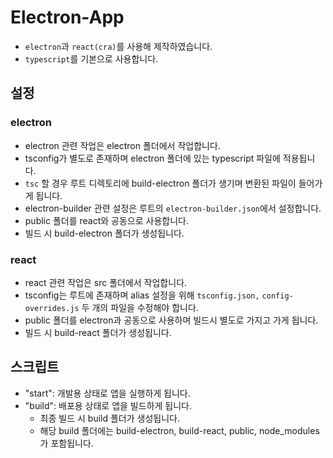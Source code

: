 # Electron-App

- `electron`과 `react(cra)`를 사용해 제작하였습니다.
- `typescript`를 기본으로 사용합니다.

## 설정

### electron

- electron 관련 작업은 electron 폴더에서 작업합니다.
- tsconfig가 별도로 존재하며 electron 폴더에 있는 typescript 파일에 적용됩니다.
- `tsc` 할 경우 루트 디렉토리에 build-electron 폴더가 생기며 변환된 파일이 들어가게 됩니다.
- electron-builder 관련 설정은 루트의 `electron-builder.json`에서 설정합니다.
- public 폴더를 react와 공동으로 사용합니다.
- 빌드 시 build-electron 폴더가 생성됩니다.

### react

- react 관련 작업은 src 폴더에서 작업합니다.
- tsconfig는 루트에 존재하며 alias 설정을 위해 `tsconfig.json,` `config-overrides.js` 두 개의 파일을 수정해야 합니다.
- public 폴더를 electron과 공동으로 사용하며 빌드시 별도로 가지고 가게 됩니다.
- 빌드 시 build-react 폴더가 생성됩니다.

## 스크립트

- "start": 개발용 상태로 앱을 실행하게 됩니다.
- "build": 배포용 상태로 앱을 빌드하게 됩니다.
    - 최종 빌드 시 build 폴더가 생성됩니다.
    - 해당 build 폴더에는 build-electron, build-react, public, node_modules가 포함됩니다.
